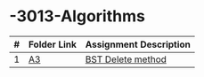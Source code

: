 # -3013-Algorithms

|  #  | Folder Link                            | Assignment Description                               |
| :-: | -------------------------------------- | ---------------------------------------------------- |
|  1  | [A3](./FakeAssignments/A01/README.md) | [ BST Delete method](./Assignments/A01/README.md) |
